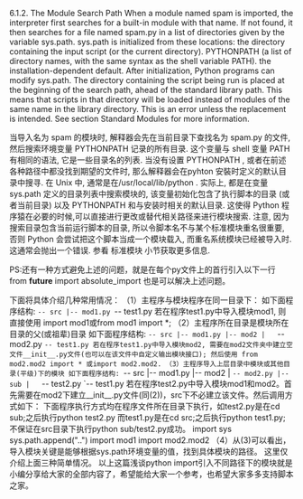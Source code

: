 6.1.2. The Module Search Path
When a module named spam is imported, the interpreter first searches for a built-in module with that name. If not found, it then searches for a file named spam.py in a list of directories given by the variable sys.path. sys.path is initialized from these locations:
the directory containing the input script (or the current directory).
PYTHONPATH (a list of directory names, with the same syntax as the shell variable PATH).
the installation-dependent default.
After initialization, Python programs can modify sys.path. The directory containing the script being run is placed at the beginning of the search path, ahead of the standard library path. This means that scripts in that directory will be loaded instead of modules of the same name in the library directory. This is an error unless the replacement is intended. See section Standard Modules for more information.

当导入名为 spam 的模块时, 解释器会先在当前目录下查找名为 spam.py 的文件, 然后搜索环境变量 PYTHONPATH 记录的所有目录. 这个变量与 shell 变量 PATH 有相同的语法, 它是一些目录名的列表. 当没有设置 PYTHONPATH , 或者在前述各种路径中都没找到期望的文件时, 那么解释器会在pyhton 安裝时定义的默认目录中搜寻. 在 Unix 中, 通常是在/usr/local/lib/python .
实际上, 都是在变量 sys.path 定义的目录列表中搜索模块的, 该变量初始化包含了执行脚本的目录 (或者当前目录) 以及 PYTHONPATH 和与安装时相关的默认目录. 这使得 Python 程序猿在必要的时候,可以直接进行更改或替代相关路径来进行模块搜索.
注意, 因为搜索目录包含当前运行脚本的目录, 所以令脚本名不与某个标准模块重名很重要, 否则 Python 会尝试把这个脚本当成一个模块载入, 而重名系统模块已经被导入时. 这通常会抛出一个错误. 参看 标准模块 小节获取更多信息.

PS:还有一种方式避免上述的问题，就是在每个py文件上的首行引入以下一行
from __future__ import absolute_import
也是可以解决上述问题。

下面将具体介绍几种常用情况：
（1）主程序与模块程序在同一目录下：
如下面程序结构:
`-- src
    |-- mod1.py
    `-- test1.py
若在程序test1.py中导入模块mod1, 则直接使用 import  mod1或from mod1 import *;
（2）主程序所在目录是模块所在目录的父(或祖辈)目录
如下面程序结构:
`-- src
    |-- mod1.py
    |-- mod2
    |   `-- mod2.py
    `-- test1.py
若在程序test1.py中导入模块mod2, 需要在mod2文件夹中建立空文件__init__.py文件(也可以在该文件中自定义输出模块接口); 然后使用 from mod2.mod2 import * 或import mod2.mod2.
（3）主程序导入上层目录中模块或其他目录(平级)下的模块
如下面程序结构:
`-- src
    |-- mod1.py
    |-- mod2
    |   `-- mod2.py
    |-- sub
    |   `-- test2.py
    `-- test1.py
若在程序test2.py中导入模块mod1和mod2。首先需要在mod2下建立__init__.py文件(同(2))，src下不必建立该文件。然后调用方式如下：
下面程序执行方式均在程序文件所在目录下执行，如test2.py是在cd sub;之后执行python test2.py
而test1.py是在cd src;之后执行python test1.py; 不保证在src目录下执行python sub/test2.py成功。
   import sys
   sys.path.append("..")
   import mod1
   import mod2.mod2
 （4）从(3)可以看出，导入模块关键是能够根据sys.path环境变量的值，找到具体模块的路径。
这里仅介绍上面三种简单情况。
以上这篇浅谈python import引入不同路径下的模块就是小编分享给大家的全部内容了，希望能给大家一个参考，也希望大家多多支持脚本之家。

